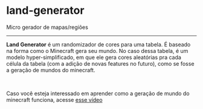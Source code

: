 # land-generator
Micro gerador de mapas/regiões
<hr>

<p><strong>Land Generator</strong> é um randomizador de cores para uma tabela. É baseado na forma como o Minecraft gera seu mundo. No caso dessa tabela, é um modelo hyper-simplificado, em que ele gera cores aleatórias pra cada célula da tabela (com a adição de novas features no futuro), como se fosse a geração de mundos do minecraft.</p>
<br>
<p>Caso você esteja interessado em aprender como a geração de mundo do minecraft funciona, acesse <a href="https://youtu.be/YyVAaJqYAfE?si=8xCdasIkJT-VJ6q0"> esse vídeo</a></p>